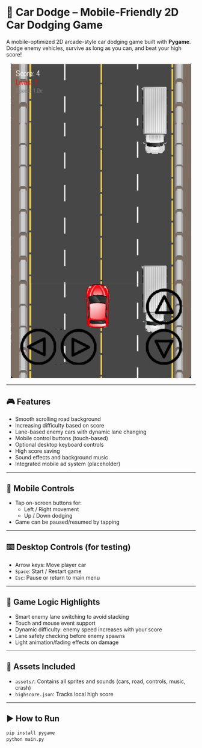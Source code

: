 # 🚗 Car Dodge – Mobile-Friendly 2D Car Dodging Game

A mobile-optimized 2D arcade-style car dodging game built with **Pygame**. Dodge enemy vehicles, survive as long as you can, and beat your high score!

<p align="center">
  <img src="Screenshot.png" alt="Car Dodge Screenshot" width="480" />
</p>

---

## 🎮 Features

- Smooth scrolling road background  
- Increasing difficulty based on score  
- Lane-based enemy cars with dynamic lane changing  
- Mobile control buttons (touch-based)  
- Optional desktop keyboard controls  
- High score saving  
- Sound effects and background music  
- Integrated mobile ad system (placeholder)

---

## 📱 Mobile Controls

- Tap on-screen buttons for:
  - Left / Right movement
  - Up / Down dodging
- Game can be paused/resumed by tapping

---

## ⌨️ Desktop Controls (for testing)

- Arrow keys: Move player car  
- `Space`: Start / Restart game  
- `Esc`: Pause or return to main menu

---

## 🧠 Game Logic Highlights

- Smart enemy lane switching to avoid stacking  
- Touch and mouse event support  
- Dynamic difficulty: enemy speed increases with your score  
- Lane safety checking before enemy spawns  
- Light animation/fading effects on damage

---

## 📂 Assets Included

- `assets/`: Contains all sprites and sounds (cars, road, controls, music, crash)  
- `highscore.json`: Tracks local high score

---

## ▶️ How to Run

```bash
pip install pygame
python main.py
